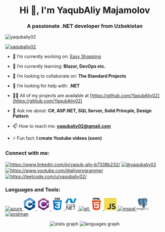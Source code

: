 <h1 align="center">Hi 👋, I'm YaqubAliy Majamolov</h1>
<h3 align="center">A passionate .NET developer from Uzbekistan</h3>

<p align="left"> <img src="https://komarev.com/ghpvc/?username=yaqubaliy02&label=Profile%20views&color=0e75b6&style=flat" alt="yaqubaliy02" /> </p>

<p align="left"> <a href="https://github.com/ryo-ma/github-profile-trophy"><img src="https://github-profile-trophy.vercel.app/?username=yaqubaliy02" alt="yaqubaliy02" /></a> </p>

- 🔭 I’m currently working on:  [Easy Shopping](https://github.com/YaqubAliy02/EasyShopping.Core.Api)

- 🌱 I’m currently learning:  **Blazor, DevOps etc.**

- 👯 I’m looking to collaborate on:  **The Standard Projects**

- 🤝 I’m looking for help with:  **.NET**

- 👨‍💻 All of my projects are available at [https://github.com/YaqubAliy02](https://github.com/YaqubAliy02)

- 💬 Ask me about:  **C#, ASP.NET, SQL Server, Solid Princple, Design Pattern**

- 📫 How to reach me:  **yaqubaliy02@gmail.com**

- ⚡ Fun fact:  **I create Youtube videos (soon)**

<h3 align="left">Connect with me:</h3>
<p align="left">
<a href="https://linkedin.com/in/https://www.linkedin.com/in/yaqub-aliy-b7338b232/" target="blank"><img align="center" src="https://raw.githubusercontent.com/rahuldkjain/github-profile-readme-generator/master/src/images/icons/Social/linked-in-alt.svg" alt="https://www.linkedin.com/in/yaqub-aliy-b7338b232/" height="30" width="40" /></a>
<a href="https://medium.com/@yaqubaliy02" target="blank"><img align="center" src="https://raw.githubusercontent.com/rahuldkjain/github-profile-readme-generator/master/src/images/icons/Social/medium.svg" alt="@yaqubaliy02" height="30" width="40" /></a>
<a href="https://www.youtube.com/channel/UCfE566CK_Q3QLgq1DZ90MsA" target="blank"><img align="center" src="https://raw.githubusercontent.com/rahuldkjain/github-profile-readme-generator/master/src/images/icons/Social/youtube.svg" alt="https://www.youtube.com/@aliyprogrammer" height="30" width="40" /></a>
<a href="https://www.leetcode.com/https://leetcode.com/u/yaqubaliy02/" target="blank"><img align="center" src="https://raw.githubusercontent.com/rahuldkjain/github-profile-readme-generator/master/src/images/icons/Social/leet-code.svg" alt="https://leetcode.com/u/yaqubaliy02/" height="30" width="40" /></a>
</p>

<h3 align="left">Languages and Tools:</h3>
<p align="left"> <a href="https://azure.microsoft.com/en-in/" target="_blank" rel="noreferrer"> <img src="https://www.vectorlogo.zone/logos/microsoft_azure/microsoft_azure-icon.svg" alt="azure" width="40" height="40"/> </a> <a href="https://www.w3schools.com/cpp/" target="_blank" rel="noreferrer"> <img src="https://raw.githubusercontent.com/devicons/devicon/master/icons/cplusplus/cplusplus-original.svg" alt="cplusplus" width="40" height="40"/> </a> <a href="https://www.w3schools.com/cs/" target="_blank" rel="noreferrer"> <img src="https://raw.githubusercontent.com/devicons/devicon/master/icons/csharp/csharp-original.svg" alt="csharp" width="40" height="40"/> </a> <a href="https://www.w3schools.com/css/" target="_blank" rel="noreferrer"> <img src="https://raw.githubusercontent.com/devicons/devicon/master/icons/css3/css3-original-wordmark.svg" alt="css3" width="40" height="40"/> </a> <a href="https://dotnet.microsoft.com/" target="_blank" rel="noreferrer"> <img src="https://raw.githubusercontent.com/devicons/devicon/master/icons/dot-net/dot-net-original-wordmark.svg" alt="dotnet" width="40" height="40"/> </a> <a href="https://git-scm.com/" target="_blank" rel="noreferrer"> <img src="https://www.vectorlogo.zone/logos/git-scm/git-scm-icon.svg" alt="git" width="40" height="40"/> </a> <a href="https://www.w3.org/html/" target="_blank" rel="noreferrer"> <img src="https://raw.githubusercontent.com/devicons/devicon/master/icons/html5/html5-original-wordmark.svg" alt="html5" width="40" height="40"/> </a> <a href="https://developer.mozilla.org/en-US/docs/Web/JavaScript" target="_blank" rel="noreferrer"> <img src="https://raw.githubusercontent.com/devicons/devicon/master/icons/javascript/javascript-original.svg" alt="javascript" width="40" height="40"/> </a> <a href="https://www.microsoft.com/en-us/sql-server" target="_blank" rel="noreferrer"> <img src="https://www.svgrepo.com/show/303229/microsoft-sql-server-logo.svg" alt="mssql" width="40" height="40"/> </a> <a href="https://www.postgresql.org" target="_blank" rel="noreferrer"> <img src="https://raw.githubusercontent.com/devicons/devicon/master/icons/postgresql/postgresql-original-wordmark.svg" alt="postgresql" width="40" height="40"/> </a> <a href="https://postman.com" target="_blank" rel="noreferrer"> <img src="https://www.vectorlogo.zone/logos/getpostman/getpostman-icon.svg" alt="postman" width="40" height="40"/> </a></p>

<div align="center">
  <img src="https://github-readme-stats.vercel.app/api?username=YaqubAliy02&hide_title=false&hide_rank=false&show_icons=true&include_all_commits=true&count_private=true&disable_animations=false&theme=dracula&locale=en&hide_border=false" height="150" alt="stats graph"  />
  <img src="https://github-readme-stats.vercel.app/api/top-langs?username=YaqubAliy02&locale=en&hide_title=false&layout=compact&card_width=320&langs_count=5&theme=dracula&hide_border=false" height="150" alt="languages graph"  />
</div>
